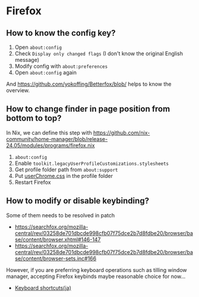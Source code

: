 # Firefox

## How to know the config key?

1. Open `about:config`
1. Check `Display only changed flags` (I don't know the original English message)
1. Modify config with `about:preferences`
1. Open `about:config` again

And <https://github.com/yokoffing/Betterfox/blob/> helps to know the overview.

## How to change finder in page position from bottom to top?

In Nix, we can define this step with <https://github.com/nix-community/home-manager/blob/release-24.05/modules/programs/firefox.nix>

1. `about:config`
1. Enable `toolkit.legacyUserProfileCustomizations.stylesheets`
1. Get profile folder path from `about:support`
1. Put [userChrome.css](userChrome.css) in the profile folder
1. Restart Firefox

## How to modify or disable keybinding?

Some of them needs to be resolved in patch

- <https://searchfox.org/mozilla-central/rev/03258de701dbcde998cfb07f75dce2b7d8fdbe20/browser/base/content/browser.xhtml#146-147>
- <https://searchfox.org/mozilla-central/rev/03258de701dbcde998cfb07f75dce2b7d8fdbe20/browser/base/content/browser-sets.inc#166>

However, if you are preferring keyboard operations such as tilling window manager, accepting Firefox keybinds maybe reasonable choice for now...

- [Keyboard shortcuts(ja)](https://support.mozilla.org/ja/kb/keyboard-shortcuts-perform-firefox-tasks-quickly#w_twindowtotabu)
